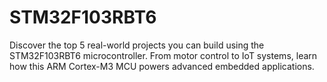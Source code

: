 # STM32F103RBT6
Discover the top 5 real-world projects you can build using the STM32F103RBT6 microcontroller. From motor control to IoT systems, learn how this ARM Cortex-M3 MCU powers advanced embedded applications.
